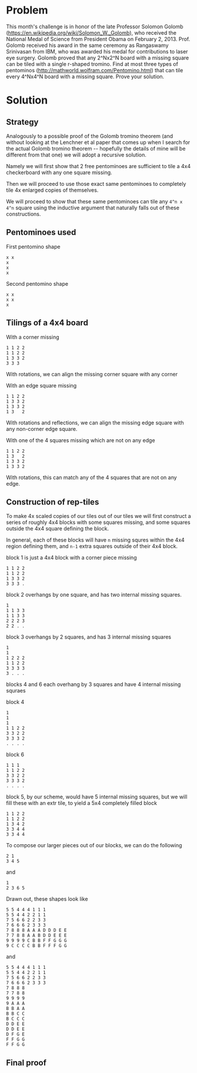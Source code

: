 Problem
=======

This month's challenge is in honor of the late Professor Solomon Golomb (https://en.wikipedia.org/wiki/Solomon_W._Golomb), who received the National Medal of Science from President Obama on February 2, 2013. Prof. Golomb received his award in the same ceremony as Rangaswamy Srinivasan from IBM, who was awarded his medal for contributions to laser eye surgery. 
Golomb proved that any 2^Nx2^N board with a missing square can be tiled with a single r-shaped tromino. 
Find at most three types of pentominos (http://mathworld.wolfram.com/Pentomino.html) that can tile every 4^Nx4^N board with a missing square. 
Prove your solution.


Solution
================

Strategy
-----------

Analogously to a possible proof of the Golomb tromino theorem (and without looking at the Lenchner et al paper that comes up when I search for the actual Golomb tromino theorem -- hopefully the details of mine will be different from that one) we will adopt a recursive solution.

Namely we will first show that 2 free pentominoes are sufficient to tile a 4x4 checkerboard with any one square missing.

Then we will proceed to use those exact same pentominoes to completely tile 4x enlarged copies of themselves.

We will proceed to show that these same pentominoes can tile any `4^n x 4^n` square using the inductive argument that naturally falls out of these constructions.

Pentominoes used
---------------

First pentomino shape

    x x
    x
	x
	x

Second pentomino shape

    x x
    x x
	x

Tilings of a 4x4 board
--------------------

With a corner missing

    1 1 2 2
    1 1 2 2
	1 3 3 2
	3 3 3

With rotations, we can align the missing corner square with any corner

With an edge square missing

    1 1 2 2
	1 3 3 2
	1 3 3 2
	1 3   2

With rotations and reflections, we can align the missing edge square with
any non-corner edge square.

With one of the 4 squares missing which are not on any edge

    1 1 2 2
    1 3   2
	1 3 3 2
	1 3 3 2

With rotations, this can match any of the 4 squares that are not on any edge.


Construction of rep-tiles
-----------------

To make 4x scaled copies of our tiles out of our tiles we will
first construct a series of roughly 4x4 blocks with some squares missing,
and some squares outside the 4x4 square defining the block.

In general, each of these blocks will have `n` missing squres within the
4x4 region defining them, and `n-1` extra squares outside of their
4x4 block.

block 1 is just a 4x4 block with a corner piece missing

    1 1 2 2
    1 1 2 2
	1 3 3 2
	3 3 3 .

block 2 overhangs by one square, and has two internal missing squares.

    1
    1 1 3 3
	1 1 3 3
	2 2 2 3
	2 2 . .

block 3 overhangs by 2 squares, and has 3 internal missing squares

    1
    1
	1 2 2 2
	1 1 2 2
	3 3 3 3
	3 . . .

blocks 4 and 6 each overhang by 3 squares and have 4 internal missing squraes

block 4

    1
    1
	1
	1 1 2 2
	3 3 2 2
	3 3 3 2
	. . . .

block 6

    1 1 1
    1 1 2 2
	3 3 2 2
	3 3 3 2
	. . . .

block 5, by our scheme, would have 5 internal missing squares, but we will
fill these with an extr tile, to yield a 5x4 completely filled block

    1 1 2 2
    1 1 2 2
	1 3 4 2
	3 3 4 4
	3 3 4 4

To compose our larger pieces out of our blocks, we can do the following


    2 1
	3 4 5

and

    1
    2 3 6 5

Drawn out, these shapes look like


    5 5 4 4 4 1 1 1
    5 5 4 4 2 2 1 1
	7 5 6 6 2 2 3 3
	7 6 6 6 2 3 3 3
	7 8 8 8 A A A D D D E E
	7 7 8 8 A A B D D E E E
	9 9 9 9 C B B F F G G G
	9 C C C C B B F F F G G


and

    5 5 4 4 4 1 1 1
    5 5 4 4 2 2 1 1
	7 5 6 6 2 2 3 3
	7 6 6 6 2 3 3 3
	7 8 8 8
	7 7 8 8
	9 9 9 9
	9 A A A
	B B A A
	B B C C
	B C C C
	D D E E
	D D E E
	D F G E
	F F G G
	F F G G

Final proof
------------

    
